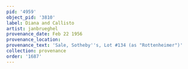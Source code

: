 ```yaml
---
pid: '4959'
object_pid: '3810'
label: Diana and Callisto
artist: janbrueghel
provenance_date: Feb 22 1956
provenance_location:
provenance_text: 'Sale, Sotheby''s, Lot #134 (as "Rottenheimer")'
collection: provenance
order: '1687'
---
```

